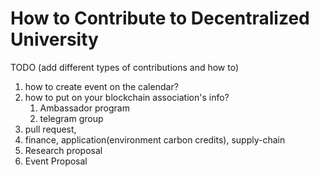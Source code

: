 # How to Contribute to Decentralized University

TODO (add different types of contributions and how to)


1. how to create event on the calendar?
2. how to put on your blockchain association's info?
   1. Ambassador program
   2. telegram group
3. pull request, 
4. finance, application(environment carbon credits), supply-chain
5. Research proposal
6. Event Proposal
